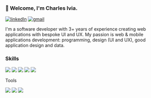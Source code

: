 ### 👋 Welcome, I'm Charles Ivia.

[![linkedIn](https://img.shields.io/badge/-LinkedIn-0A66C2?style=flat-square&logo=linkedin)](https://www.linkedin.com/in/charles-ivia-6a2828134/)
[![gmail](https://img.shields.io/badge/-iviacharles@gmail.com-grey?style=flat-square&logo=gmail)](mailto://iviacharles@gmail.com)

I'm a software developer with 3+ years of experience creating web applications with bespoke UI and UX. My passion is web & mobile applications development: programming, design (UI and UX), good application design and data.

### Skills

![](https://img.shields.io/badge/Javascript-f5d742?style=flat&logo=javascript&logoColor=00d8fd)
![](https://img.shields.io/badge/React-61DAFB?style=flat&logo=react&logoColor=00d8fd)
![](https://img.shields.io/badge/-React%20Native-0A1A2F?style=flat&logo=React&logoColor=00d8fd)
![](https://img.shields.io/badge/Typescript-3178C6?style=flat&logo=typescript&logoColor=00d8fd)
![](https://img.shields.io/badge/Next.js-000000?style=flat&logo=next.js&logoColor=00d8fd)

Tools

![](https://img.shields.io/badge/Git-F05032?style=flat&logo=git)
![](https://img.shields.io/badge/-GitHub-0A1A2F?style=flat&logo=github)
![](https://img.shields.io/badge/-Markdown-0A1A2F?style=flat&logo=markdown)
